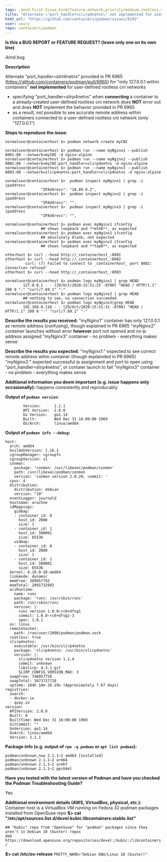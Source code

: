 ```yaml
---
tags: ,Good-First-Issue,kind/feature,network,priority/medium,rootless,slirp4netns
title: "Alternate \"port_handler=slirp4netns\" not implemented for user-defined rootless cni networks"
html_url: "https://github.com/containers/podman/issues/8193"
user: usury
repo: containers/podman
---
```


<!--
---------------------------------------------------
BUG REPORT INFORMATION
---------------------------------------------------
Use the commands below to provide key information from your environment:
You do NOT have to include this information if this is a FEATURE REQUEST

**NOTE** A large number of issues reported against Podman are often found to already be fixed
in more current versions of the project.  Before reporting an issue, please verify the
version you are running with `podman version` and compare it to the latest release
documented on the top of Podman's [README.md](../README.md).  If they differ, please
update your version of Podman to the latest possible and retry your command before creating
an issue.

Also, there is a running list of known issues in the [Podman Troubleshooting Guide](https://github.com/containers/podman/blob/master/troubleshooting.md),
please reference that page before opening a new issue.

If you are filing a bug against `podman build`, please instead file a bug
against Buildah (https://github.com/containers/buildah/issues). Podman build
executes Buildah to perform container builds, and as such the Buildah
maintainers are best equipped to handle these bugs.
-->

**Is this a BUG REPORT or FEATURE REQUEST? (leave only one on its own line)**

/kind bug

**Description**

Alternate "port_handler=slirt4netns" provided in PR 6965 (https://github.com/containers/podman/pull/6965) for "only 127.0.0.1 within containers" **not implemented** for user-defined rootless cni networks
- specifying "port_handler=slirp4netns" when **connecting** a container to a already-created user-defined rootless cni network does **NOT** error out and does **NOT** implement the behavior provided in PR 6965
- as a result, not possible to see accurate remote address within containers connected to a user-defined rootless cni network (only "127.0.0.1")

**Steps to reproduce the issue:**

```
normaluser@containerhost $> podman network create myCNI

normaluser@containerhost $> podman run --name myNginx1 --publish 8081:80 --network=myCNI -d nginx:alpine
normaluser@containerhost $> podman run --name myNginx2 --publish 8082:80 --network=myCNI:port_handler=slirp4netns -d nginx:alpine
normaluser@containerhost $> podman run --name myNginx3 --publish 8083:80 --network=slirp4netns:port_handler=slirp4netns -d nginx:alpine

normaluser@containerhost $>  podman inspect myNginx1 | grep -i ipaddress
                "IPAddress": "10.89.0.2",
normaluser@containerhost $>  podman inspect myNginx2 | grep -i ipaddress
                "IPAddress": "",
normaluser@containerhost $>  podman inspect myNginx3 | grep -i ipaddress
                "IPAddress": "",

normaluser@containerhost $> podman exec myNginx1 ifconfig
                ## shows loopback and **eth0**, as expected
normaluser@containerhost $> podman exec myNginx2 ifconfig
                ## absolutely blank, not expected
normaluser@containerhost $> podman exec myNginx3 ifconfig
                ## shows loopback and **tap0**, as expected

otherhost $> curl --head http://_containerhost_:8081
otherhost $> curl --head http://_containerhost_:8082
`        curl: (7) Failed to connect to _containerhost_ port 8082: Connection refused`
otherhost $> curl --head http://_containerhost_:8083

normaluser@containerhost $> podman logs myNginx1 | grep HEAD
        127.0.0.1 - - [29/Oct/2020:15:51:25 -0700] "HEAD / HTTP/1.1" 200 0 "-" "curl/7.69.1" "-"
normaluser@containerhost $> podman logs myNginx2 | grep HEAD
        ## nothing to see, no connection succeeded
normaluser@containerhost $> podman logs myNginx3|grep HEAD
        192.168.0.116 - - [29/Oct/2020:15:51:31 -0700] "HEAD / HTTP/1.1" 200 0 "-" "curl/7.69.1" "-"
```
**Describe the results you received:**
"myNginx1" container has only 127.0.0.1 as remote address (confusing), though explained in PR 6965
"myNginx2" container launches without error **however** port not opened and no ip address assigned
"myNginx3" container - no problem - everything makes sense

**Describe the results you expected:**
"myNginx1:" expected to see correct remote address wihin container (though explainded in PR 6965)
"myNginx2:" expected successful ip assignment and port to open using "port_handler=slirp4netns", or contaier launch to fail
"myNginx3" container - no problem - everything makes sense

**Additional information you deem important (e.g. issue happens only occasionally):**
happens consistently and reproducably

**Output of `podman version`:**

```
        Version:      2.1.1
        API Version:  2.0.0
        Go Version:   go1.14
        Built:        Wed Dec 31 16:00:00 1969
        OS/Arch:      linux/amd64
```

**Output of `podman info --debug`:**

```
host:
  arch: amd64
  buildahVersion: 1.16.1
  cgroupManager: cgroupfs
  cgroupVersion: v1
  conmon:
    package: 'conmon: /usr/libexec/podman/conmon'
    path: /usr/libexec/podman/conmon
    version: 'conmon version 2.0.20, commit: '
  cpus: 4
  distribution:
    distribution: debian
    version: "10"
  eventLogger: journald
  hostname: arachne
  idMappings:
    gidmap:
    - container_id: 0
      host_id: 2000
      size: 1
    - container_id: 1
      host_id: 100001
      size: 65536
    uidmap:
    - container_id: 0
      host_id: 2000
      size: 1
    - container_id: 1
      host_id: 100001
      size: 65536
  kernel: 4.19.0-10-amd64
  linkmode: dynamic
  memFree: 369057792
  memTotal: 2091732992
  ociRuntime:
    name: runc
    package: 'runc: /usr/sbin/runc'
    path: /usr/sbin/runc
    version: |-
      runc version 1.0.0~rc6+dfsg1
      commit: 1.0.0~rc6+dfsg1-3
      spec: 1.0.1
  os: linux
  remoteSocket:
    path: /run/user/2000/podman/podman.sock
  rootless: true
  slirp4netns:
    executable: /usr/bin/slirp4netns
    package: 'slirp4netns: /usr/bin/slirp4netns'
    version: |-
      slirp4netns version 1.1.4
      commit: unknown
      libslirp: 4.3.1-git
      SLIRP_CONFIG_VERSION_MAX: 3
  swapFree: 746057728
  swapTotal: 1073737728
  uptime: 184h 14m 26.29s (Approximately 7.67 days)
registries:
  search:
  - docker.io
  - quay.io
version:
  APIVersion: 2.0.0
  Built: 0
  BuiltTime: Wed Dec 31 16:00:00 1969
  GitCommit: ""
  GoVersion: go1.14
  OsArch: linux/amd64
  Version: 2.1.1
```

**Package info (e.g. output of `rpm -q podman` or `apt list podman`):**

```
podman/unknown,now 2.1.1~2 amd64 [installed]
podman/unknown 2.1.1~2 arm64
podman/unknown 2.1.1~2 armhf
podman/unknown 2.1.1~2 ppc64el
```

**Have you tested with the latest version of Podman and have you checked the Podman Troubleshooting Guide?**

Yes

**Additional environment details (AWS, VirtualBox, physical, etc.):**
Container host is a VirtualBox VM running on Fedora 32
podman packages installed from OpenSuse repo
**$> cat "/etc/apt/sources.list.d/devel:kubic:libcontainers:stable.list"**
```
## "Kubic" repo from "OpenSuse" for "podman" packages since they aren't in Debian 10 (buster) repos
deb https://download.opensuse.org/repositories/devel:/kubic:/libcontainers:/stable/Debian_10/ /
```
**$> cat /etc/os-release** 
`PRETTY_NAME="Debian GNU/Linux 10 (buster)"`

